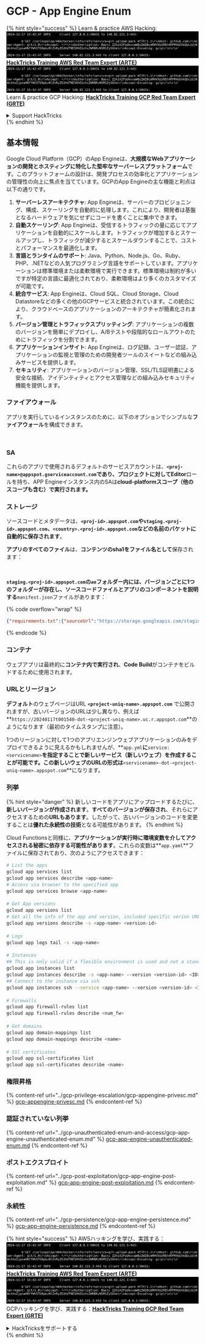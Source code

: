 # GCP - App Engine Enum

{% hint style="success" %}
Learn & practice AWS Hacking:<img src="../../../.gitbook/assets/image (1).png" alt="" data-size="line">[**HackTricks Training AWS Red Team Expert (ARTE)**](https://training.hacktricks.xyz/courses/arte)<img src="../../../.gitbook/assets/image (1).png" alt="" data-size="line">\
Learn & practice GCP Hacking: <img src="../../../.gitbook/assets/image (2).png" alt="" data-size="line">[**HackTricks Training GCP Red Team Expert (GRTE)**<img src="../../../.gitbook/assets/image (2).png" alt="" data-size="line">](https://training.hacktricks.xyz/courses/grte)

<details>

<summary>Support HackTricks</summary>

* Check the [**subscription plans**](https://github.com/sponsors/carlospolop)!
* **Join the** 💬 [**Discord group**](https://discord.gg/hRep4RUj7f) or the [**telegram group**](https://t.me/peass) or **follow** us on **Twitter** 🐦 [**@hacktricks\_live**](https://twitter.com/hacktricks\_live)**.**
* **Share hacking tricks by submitting PRs to the** [**HackTricks**](https://github.com/carlospolop/hacktricks) and [**HackTricks Cloud**](https://github.com/carlospolop/hacktricks-cloud) github repos.

</details>
{% endhint %}

## 基本情報 <a href="#reviewing-app-engine-configurations" id="reviewing-app-engine-configurations"></a>

Google Cloud Platform（GCP）のApp Engineは、**大規模なWebアプリケーションの開発とホスティングに特化した堅牢なサーバーレスプラットフォーム**です。このプラットフォームの設計は、開発プロセスの効率化とアプリケーションの管理性の向上に焦点を当てています。GCPのApp Engineの主な機能と利点は以下の通りです。

1. **サーバーレスアーキテクチャ**: App Engineは、サーバーのプロビジョニング、構成、スケーリングを自動的に処理します。これにより、開発者は基盤となるハードウェアを気にせずにコードを書くことに集中できます。
2. **自動スケーリング**: App Engineは、受信するトラフィックの量に応じてアプリケーションを自動的にスケールします。トラフィックが増加するとスケールアップし、トラフィックが減少するとスケールダウンすることで、コストとパフォーマンスを最適化します。
3. **言語とランタイムのサポート**: Java、Python、Node.js、Go、Ruby、PHP、.NETなどの人気プログラミング言語をサポートしています。アプリケーションは標準環境または柔軟環境で実行できます。標準環境は制約が多いですが特定の言語に最適化されており、柔軟環境はより多くのカスタマイズが可能です。
4. **統合サービス**: App Engineは、Cloud SQL、Cloud Storage、Cloud Datastoreなどの多くの他のGCPサービスと統合されています。この統合により、クラウドベースのアプリケーションのアーキテクチャが簡素化されます。
5. **バージョン管理とトラフィックスプリッティング**: アプリケーションの複数のバージョンを簡単にデプロイし、A/Bテストや段階的なロールアウトのためにトラフィックを分割できます。
6. **アプリケーションインサイト**: App Engineは、ログ記録、ユーザー認証、アプリケーションの監視と管理のための開発者ツールのスイートなどの組み込みサービスを提供します。
7. **セキュリティ**: アプリケーションのバージョン管理、SSL/TLS証明書による安全な接続、アイデンティティとアクセス管理などの組み込みセキュリティ機能を提供します。

### ファイアウォール

アプリを実行しているインスタンスのために、以下のオプションでシンプルな**ファイアウォール**を構成できます。

<figure><img src="../../../.gitbook/assets/image (246).png" alt=""><figcaption></figcaption></figure>

### SA

これらのアプリで使用されるデフォルトのサービスアカウントは、**`<proj-name>@appspot.gserviceaccount.com`**であり、プロジェクトに対して**Editor**ロールを持ち、APP Engineインスタンス内のSAは**cloud-platformスコープ（他のスコープも含む）で実行されます。**

### ストレージ

ソースコードとメタデータは、**`<proj-id>.appspot.com`**や`staging.<proj-id>.appspot.com`、`<country>.<proj-id>.appspot.com`などの名前のバケットに**自動的に保存されます**。

**アプリのすべてのファイル**は、**コンテンツのsha1をファイル名として**保存されます：

<figure><img src="../../../.gitbook/assets/image (82).png" alt=""><figcaption></figcaption></figure>

**`staging.<proj-id>.appspot.com`**の**`ae`**フォルダー内には、**バージョンごとに1つのフォルダーが存在し**、**ソースコード**ファイルと**アプリのコンポーネントを説明する**`manifest.json`ファイルがあります：

{% code overflow="wrap" %}
```json
{"requirements.txt":{"sourceUrl":"https://storage.googleapis.com/staging.onboarding-host-98efbf97812843.appspot.com/a270eedcbe2672c841251022b7105d340129d108","sha1Sum":"a270eedc_be2672c8_41251022_b7105d34_0129d108"},"main_test.py":{"sourceUrl":"https://storage.googleapis.com/staging.onboarding-host-98efbf97812843.appspot.com/0ca32fd70c953af94d02d8a36679153881943f32","sha1Sum":"0ca32fd7_0c953af9_4d02d8a ...
```
{% endcode %}

### コンテナ

ウェブアプリは最終的に**コンテナ内で実行され**、**Code Build**がコンテナをビルドするために使用されます。

### URLとリージョン

**デフォルト**のウェブページはURL **`<project-uniq-name>.appspot.com`** で公開されますが、古いバージョンのURLは少し異なり、例えば**`https://20240117t001540-dot-<project-uniq-name>.uc.r.appspot.com`**のようになります（最初のタイムスタンプに注意）。

1つのリージョンに対して1つのアプリエンジンウェブアプリケーションのみをデプロイできるように見えるかもしれませんが、**`app.yml`**に**`service: <servicename>`**を指定することで新しいサービス（新しいウェブ）を作成することが可能です。この新しいウェブのURLの形式は**`<servicename>-dot-<project-uniq-name>.appspot.com`**になります。

### 列挙

{% hint style="danger" %}
新しいコードをアプリにアップロードするたびに、**新しいバージョンが作成されます**。**すべてのバージョンが保存され**、それらにアクセスするための**URLもあります**。したがって、古いバージョンのコードを変更することは**優れた永続性の技術**となる可能性があります。
{% endhint %}

Cloud Functionsと同様に、**アプリケーションが実行時に環境変数を介してアクセスされる秘密に依存する可能性があります**。これらの変数は**`app.yaml`**ファイルに保存されており、次のようにアクセスできます：
```bash
# List the apps
gcloud app services list
gcloud app services describe <app-name>
# Access via browser to the specified app
gcloud app services browse <app-name>

# Get App versions
gcloud app versions list
# Get all the info of the app and version, included specific verion URL and the env
gcloud app versions describe -s <app-name> <version-id>

# Logs
gcloud app logs tail -s <app-name>

# Instances
## This is only valid if a flexible environment is used and not a standard one
gcloud app instances list
gcloud app instances describe -s <app-name> --version <version-id> <ID>
## Connect to the instance via ssh
gcloud app instances ssh --service <app-name> --version <version-id> <ID>

# Firewalls
gcloud app firewall-rules list
gcloud app firewall-rules describe <num_fw>

# Get domains
gcloud app domain-mappings list
gcloud app domain-mappings describe <name>

# SSl certificates
gcloud app ssl-certificates list
gcloud app ssl-certificates describe <name>
```
### 権限昇格

{% content-ref url="../gcp-privilege-escalation/gcp-appengine-privesc.md" %}
[gcp-appengine-privesc.md](../gcp-privilege-escalation/gcp-appengine-privesc.md)
{% endcontent-ref %}

### 認証されていない列挙

{% content-ref url="../gcp-unauthenticated-enum-and-access/gcp-app-engine-unauthenticated-enum.md" %}
[gcp-app-engine-unauthenticated-enum.md](../gcp-unauthenticated-enum-and-access/gcp-app-engine-unauthenticated-enum.md)
{% endcontent-ref %}

### ポストエクスプロイト

{% content-ref url="../gcp-post-exploitation/gcp-app-engine-post-exploitation.md" %}
[gcp-app-engine-post-exploitation.md](../gcp-post-exploitation/gcp-app-engine-post-exploitation.md)
{% endcontent-ref %}

### 永続性

{% content-ref url="../gcp-persistence/gcp-app-engine-persistence.md" %}
[gcp-app-engine-persistence.md](../gcp-persistence/gcp-app-engine-persistence.md)
{% endcontent-ref %}

{% hint style="success" %}
AWSハッキングを学び、実践する：<img src="../../../.gitbook/assets/image (1).png" alt="" data-size="line">[**HackTricks Training AWS Red Team Expert (ARTE)**](https://training.hacktricks.xyz/courses/arte)<img src="../../../.gitbook/assets/image (1).png" alt="" data-size="line">\
GCPハッキングを学び、実践する：<img src="../../../.gitbook/assets/image (2).png" alt="" data-size="line">[**HackTricks Training GCP Red Team Expert (GRTE)**<img src="../../../.gitbook/assets/image (2).png" alt="" data-size="line">](https://training.hacktricks.xyz/courses/grte)

<details>

<summary>HackTricksをサポートする</summary>

* [**サブスクリプションプラン**](https://github.com/sponsors/carlospolop)を確認してください！
* **💬 [**Discordグループ**](https://discord.gg/hRep4RUj7f)または[**Telegramグループ**](https://t.me/peass)に参加するか、**Twitter** 🐦 [**@hacktricks\_live**](https://twitter.com/hacktricks\_live)**をフォローしてください。**
* **[**HackTricks**](https://github.com/carlospolop/hacktricks)および[**HackTricks Cloud**](https://github.com/carlospolop/hacktricks-cloud)のGitHubリポジトリにPRを提出してハッキングトリックを共有してください。**

</details>
{% endhint %}
